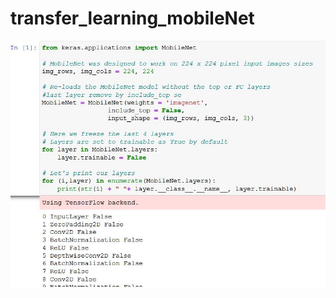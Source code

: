 # transfer_learning_mobileNet

![GitHub Logo](https://github.com/sanjaytripathi97/transfer_learning_mobileNet/blob/master/code_image/1.JPG)
